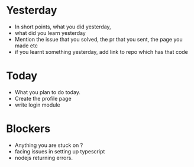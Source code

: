 # Yesterday
- In short points, what you did yesterday, 
- what did you learn yesterday
- Mention the issue that you solved, the pr that you sent, the page you made etc
- if you learnt something yesterday, add link to repo which has that code
# Today
- What you plan to do today.
- Create the profile page
- write login module
# Blockers
- Anything you are stuck on ?
- facing issues in setting up typescript
- nodejs returning errors.
